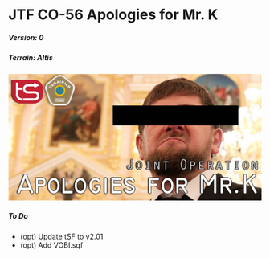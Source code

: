 # JTF CO-56 Apologies for Mr. K
##### Version: 0
##### Terrain: Altis
<img src="https://github.com/rempopo/JTF-CO56-Apologies-for-Mr-K.Altis/blob/master/overview.jpg?raw=true" />

##### To Do
- (opt) Update tSF to v2.01
- (opt) Add VOBI.sqf
